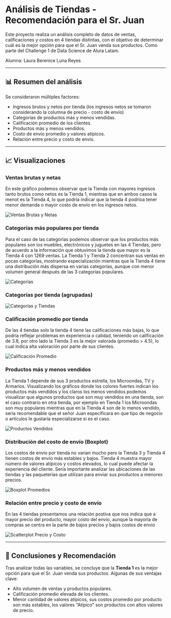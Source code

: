 # Análisis de Tiendas - Recomendación para el Sr. Juan

Este proyecto realiza un análisis completo de datos de ventas, calificaciones y costos en 4 tiendas distintas, con el objetivo de determinar cuál es la mejor opción para que el Sr. Juan venda sus productos. Como parte del Challenge 1 de Data Science de Alura Latam.

Alumna: Laura Berenice Luna Reyes

---

## 📊 Resumen del análisis

Se consideraron múltiples factores:

- Ingresos brutos y netos por tienda (los ingresos netos se tomaron considerando la columna de precio - costo de envío)
- Categorías de productos más y menos vendidas.
- Calificación promedio de los clientes.
- Productos más y menos vendidos.
- Costo de envío promedio y valores atípicos.
- Relación entre precio y costo de envío.

---

## 📈 Visualizaciones

### Ventas brutas y netas
En este gráfico podemos observar que la Tienda con mayores ingresos tanto brutos como netos es la Tienda 1, mientras que en ambos casos la menot es la Tienda 4, lo que podría indicar que la tienda 4 podríoa tener menor demanda o mayor costo de envío en los ingresos netos.

![Ventas Brutas y Netas](img/VentasBrutasyNetas.png)

### Categorías más populares por tienda
Para el caso de las categorías podemos observar que los productos más populares son los muebles, electrónicos y juguetes en las 4 Tiendas, pero de acuerdo a la información que obtuvimos la tienda que mayor es la Tienda 4 con 1269 ventas. La Tienda 1 y Tienda 2 concentran sus ventas en pocas categorías, mostrando especialización mientras que la Tienda 4 tiene una distribución más dispersa en varias categorías, aunque con menor volumen general después de las 3 categorías populares.

![Categorías](img/Categorias.png)

### Categorías por tienda (agrupadas)
![Categorías y Tiendas](img/CategoriasyTiendas.png)

### Calificación promedio por tienda
De las 4 tiendas solo la tienda 4 tiene las calificaciones más bajas, lo que podría reflejar problemas en experiencia o calidad, teniendo un calificación de 3.8, por otro lado la Tienda 3 es la mejor valorada (promedio > 4.5), lo cual indica alta valoración por parte de sus clientes.

![Calificación Promedio](img/CalificacionPromedio.png)

### Productos más y menos vendidos
La Tienda 1 depende de sus 3 productos estrella, los Microondas, TV y Armarios. Visualizando los gráficos donde los colores fuertes indican los productos más vendidos y los claros los menos vendidos podemos visualizar que algunos productos que son muy vendidos en una tienda, son el caso contrario en otra tienda, por ejemplo en Tienda 1 los Microondas son muy populares mientras que en la Tienda 4 son de lo menos vendido, sería recomendable que el señor Juan especificara en que tipo de negocio o artículos le gustaría especializarse si es el caso.

![Productos Vendidos](img/ProductosVendidos.png)

### Distribución del costo de envío (Boxplot)
Los costos de envío por tienda no varian mucho pero la Tienda 3 y Tienda 4 tienen costos de envío más estables y bajos. Tienda 4 muestra mayor número de valores atípicos y costos elevados, lo cual puede afectar la experiencia del cliente. Sería importante analizar las ubicaciones de las tiendas y las paqueterías que utilizan para enviar sus productos a menores precios.

![Boxplot Promedios](img/BoxplotPromedios.png)

### Relación entre precio y costo de envío
En las 4 tiendas presentamos una relación postiva que nos indica que a mayor precio del producto, mayor costo del envío, aunque la mayoría de compras se centra en la parte de bajos precios y bajos costos de envio

![Scatterplot Precio y Costo](img/ScatterplotPrecioCosto.png)

---

## 📌 Conclusiones y Recomendación

Tras analizar todas las variables, se concluye que la **Tienda 1** es la mejor opción para que el Sr. Juan venda sus productos. Algunas de sus ventajas clave:
- Alto volumen de ventas y productos populares.
- Calificación promedio elevada de los clientes.
- Menor cantidad de valores atípicos, sus costos promedio por producto son más estables, los valores "Atípico" son productos con altos valores de precio.

